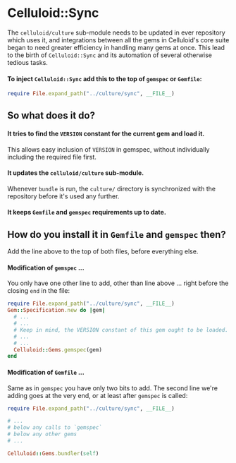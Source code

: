 # Celluloid::Sync

The `celluloid/culture` sub-module needs to be updated in ever repository which uses it, and integrations between all the gems in Celluloid's core suite began to need greater efficiency in handling many gems at once. This lead to the birth of `Celluloid::Sync` and its automation of several otherwise tedious tasks.

#### To inject `Celluloid::Sync` add this to the top of `gemspec` or `Gemfile`:

```ruby
require File.expand_path("../culture/sync", __FILE__)
```

## So what does it do?

#### It tries to find the `VERSION` constant for the current gem and load it.

This allows easy inclusion of `VERSION` in gemspec, without individually including the required file first.

#### It updates the `celluloid/culture` sub-module.

Whenever `bundle` is run, the `culture/` directory is synchronized with the repository before it's used any further.

#### It keeps `Gemfile` and `gemspec` requirements up to date.


## How do you install it in `Gemfile` and `gemspec` then?

Add the line above to the top of both files, before everything else.

#### Modification of `gemspec` ...

You only have one other line to add, other than line above ... right before the closing `end` in the file:

```ruby
require File.expand_path("../culture/sync", __FILE__)
Gem::Specification.new do |gem|
  # ...
  # ...
  # Keep in mind, the VERSION constant of this gem ought to be loaded.
  # ...
  # ...
  Celluloid::Gems.gemspec(gem)
end

```

#### Modification of `Gemfile` ...

Same as in `gemspec` you have only two bits to add. The second line we're adding goes at the very end, or at least after `gemspec` is called:

```ruby
require File.expand_path("../culture/sync", __FILE__)

# ...
# below any calls to `gemspec`
# below any other gems
# ...

Celluloid::Gems.bundler(self)
```
